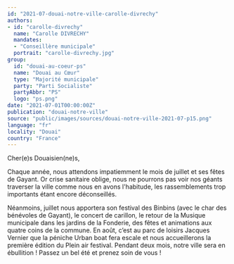 ```yaml
---
id: "2021-07-douai-notre-ville-carolle-divrechy"
authors:
- id: "carolle-divrechy"
  name: "Carolle DIVRECHY"
  mandates: 
  - "Conseillère municipale"
  portrait: "carolle-divrechy.jpg"
group:
  id: "douai-au-coeur-ps"
  name: "Douai au Cœur"
  type: "Majorité municipale"
  party: "Parti Socialiste"
  partyAbbr: "PS"
  logo: "ps.png"
date: "2021-07-01T00:00:00Z"
publication: "douai-notre-ville"
source: "public/images/sources/douai-notre-ville-2021-07-p15.png"
language: "fr"
locality: "Douai"
country: "France"
---
```


Cher(e)s Douaisien(ne)s,

Chaque année, nous attendons impatiemment le mois de juillet et ses fêtes de Gayant. Or crise sanitaire oblige, nous ne pourrons pas voir nos géants traverser la ville comme nous en avons l'habitude, les rassemblements trop importants étant encore déconseillés.

Néanmoins, juillet nous apportera son festival des Binbins (avec le char des bénévoles de Gayant), le concert de carillon, le retour de la Musique municipale dans les jardins de la Fonderie, des fêtes et animations aux quatre coins de la commune. En août, c’est au parc de loisirs Jacques Vernier que la péniche Urban boat fera escale et nous accueillerons la première édition du Plein air festival. Pendant deux mois, notre ville sera en ébullition !
Passez un bel été et prenez soin de vous !
